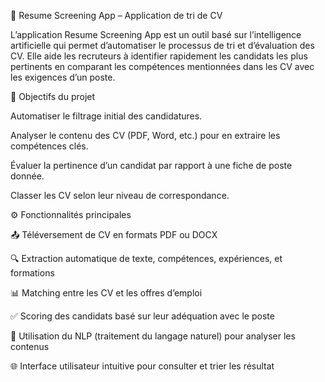📄 Resume Screening App – Application de tri de CV

L’application Resume Screening App est un outil basé sur l’intelligence artificielle qui permet d’automatiser le processus de tri et d’évaluation des CV. Elle aide les recruteurs à identifier rapidement les candidats les plus pertinents en comparant les compétences mentionnées dans les CV avec les exigences d’un poste.

🎯 Objectifs du projet

Automatiser le filtrage initial des candidatures.

Analyser le contenu des CV (PDF, Word, etc.) pour en extraire les compétences clés.

Évaluer la pertinence d’un candidat par rapport à une fiche de poste donnée.

Classer les CV selon leur niveau de correspondance.

⚙️ Fonctionnalités principales

📤 Téléversement de CV en formats PDF ou DOCX

🔍 Extraction automatique de texte, compétences, expériences, et formations

📊 Matching entre les CV et les offres d’emploi

✅ Scoring des candidats basé sur leur adéquation avec le poste

🧠 Utilisation du NLP (traitement du langage naturel) pour analyser les contenus

🌐 Interface utilisateur intuitive pour consulter et trier les résultat
